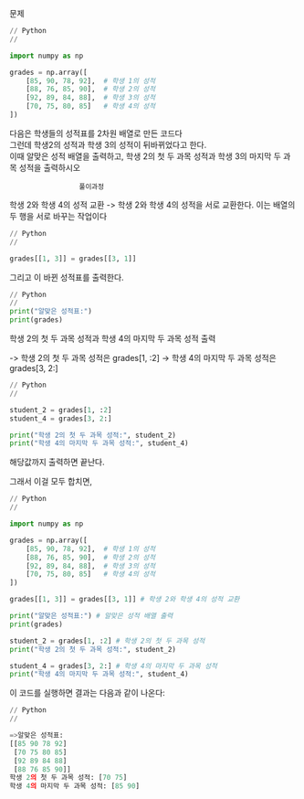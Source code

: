 문제

``` Python
// Python
//

import numpy as np

grades = np.array([
    [85, 90, 78, 92],  # 학생 1의 성적
    [88, 76, 85, 90],  # 학생 2의 성적
    [92, 89, 84, 88],  # 학생 3의 성적
    [70, 75, 80, 85]   # 학생 4의 성적
])
```
다음은 학생들의 성적표를 2차원 배열로 만든 코드다   
그런데 학생2의 성적과 학생 3의 성적이 뒤바뀌었다고 한다.   
이때 알맞은 성적 배열을 출력하고, 학생 2의 첫 두 과목 성적과 학생 3의 마지막 두 과목 성적을 출력하시오   
                     
                     풀이과정

학생 2와 학생 4의 성적 교환 -> 학생 2와 학생 4의 성적을 서로 교환한다. 이는 배열의 두 행을 서로 바꾸는 작업이다

``` Python
// Python
//

grades[[1, 3]] = grades[[3, 1]]
```

그리고 이 바뀐 성적표를 출력한다.

``` Python
// Python
//
print("알맞은 성적표:")
print(grades)
```

학생 2의 첫 두 과목 성적과 학생 4의 마지막 두 과목 성적 출력

-> 학생 2의 첫 두 과목 성적은 grades[1, :2]
-> 학생 4의 마지막 두 과목 성적은 grades[3, 2:]

``` Python
// Python
//

student_2 = grades[1, :2]
student_4 = grades[3, 2:]

print("학생 2의 첫 두 과목 성적:", student_2)
print("학생 4의 마지막 두 과목 성적:", student_4)
```

해당값까지 출력하면 끝난다.   
   
그래서 이걸 모두 합치면,

``` Python
// Python
//

import numpy as np

grades = np.array([
    [85, 90, 78, 92],  # 학생 1의 성적
    [88, 76, 85, 90],  # 학생 2의 성적
    [92, 89, 84, 88],  # 학생 3의 성적
    [70, 75, 80, 85]   # 학생 4의 성적
])

grades[[1, 3]] = grades[[3, 1]] # 학생 2와 학생 4의 성적 교환

print("알맞은 성적표:") # 알맞은 성적 배열 출력
print(grades)

student_2 = grades[1, :2] # 학생 2의 첫 두 과목 성적
print("학생 2의 첫 두 과목 성적:", student_2)

student_4 = grades[3, 2:] # 학생 4의 마지막 두 과목 성적
print("학생 4의 마지막 두 과목 성적:", student_4)
```
   
이 코드를 실행하면 결과는 다음과 같이 나온다:
   
``` Python
// Python
//

=>알맞은 성적표:
[[85 90 78 92]
 [70 75 80 85]
 [92 89 84 88]
 [88 76 85 90]]
학생 2의 첫 두 과목 성적: [70 75]
학생 4의 마지막 두 과목 성적: [85 90]
```
